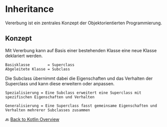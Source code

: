 # Inheritance

Vererbung ist ein zentrales Konzept der Objektorientierten Programmierung.

## Konzept
Mit Vererbung kann auf Basis einer bestehenden Klasse eine neue Klasse deklariert werden.<br>

```
Basisklasse        = Superclass
Abgeleitete Klasse = Subclass
```
Die Subclass übernimmt dabei die Eigenschaften und das Verhalten der Superclass und kann diese erweitern oder anpassen.<br>

```
Spezialisierung = Eine Subclass erweitert eine Superclass mit spezifischen Eigenschaften und Verhalten
```
```
Generalisierung = Eine Superclass fasst gemeinsame Eigenschaften und Verhalten mehrerer Subclasses zusammen
```

🔙 [Back to Kotlin Overview](../README.md)